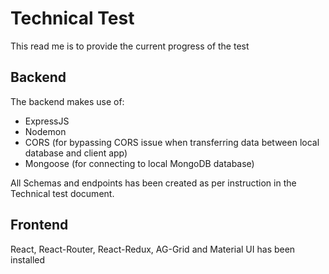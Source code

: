 # Technical Test

This read me is to provide the current progress of the test

## Backend

The backend makes use of:
- ExpressJS
- Nodemon
- CORS (for bypassing CORS issue when transferring data between local database and client app)
- Mongoose (for connecting to local MongoDB database)

All Schemas and endpoints has been created as per instruction in the Technical test document.

## Frontend

React, React-Router, React-Redux, AG-Grid and Material UI has been installed